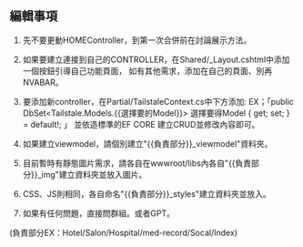 ## 編輯事項
1. 先不要更動HOMEController，到第一次合併前在討論展示方法。
2. 如果要建立連接到自己的CONTROLLER，在Shared/_Layout.cshtml中添加一個按鈕引導自己功能頁面，
如有其他需求，添加在自己的頁面、別再NVABAR。
3. 要添加新controller，在Partial/TailstaleContext.cs中下方添加:
EX；「public DbSet<Tailstale.Models.{{選擇要的Model}}> 選擇要得Model { get; set; } = default!; 」
並依造標準的EF CORE 建立CRUD並修改內容即可。

4. 如果建立viewmodel，請個別建立"{{負責部分}}_viewmodel"資料夾。
5. 目前暫時有靜態圖片需求，請各自在wwwroot/libs內各自"{{負責部分}}_img"建立資料夾並放入圖片。
6. CSS、JS則相同，各自命名"{{負責部分}}_styles"建立資料夾並放入。

7. 如果有任何問題，直接問群組。或者GPT。



(負責部分EX：Hotel/Salon/Hospital/med-record/Socal/Index)
